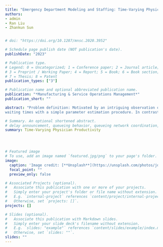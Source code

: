 ```yaml
---
title: "Emergency Department Modeling and Staffing: Time-Varying Physician Productivity"
authors:
- admin
- Ran Liu
- Zhankun Sun


# doi: "https://doi.org/10.1287/mnsc.2020.3952"

# Schedule page publish date (NOT publication's date).
publishDate: "2023"

# Publication type.
# Legend: 0 = Uncategorized; 1 = Conference paper; 2 = Journal article;
# 3 = Preprint / Working Paper; 4 = Report; 5 = Book; 6 = Book section;
# 7 = Thesis; 8 = Patent
publication_types: ["3"]

# Publication name and optional abbreviated publication name.
publication: "*Manufacturing & Service Operations Management*"
publication_short: ""

abstract: "Problem definition: Motivated by an intriguing observation of a time-varying pattern in physician productivity (measured by the number of new patients seen per hour, or PPH), we study a continuous-time optimal control problem to understand the transient behavior of individual physicians within their shifts in emergency departments (EDs). Methodology/results: By applying Pontryagin’s maximum principle, we characterize the optimal policy and provide insights into physician capacity, productivity, and throughput. We conclude that individual physicians’ transient behavior is intrinsic and mainly induced by shift-based scheduling. We leverage the insights from time-varying PPH to model a complex ED system as a time-varying multi-server queue with shift-hour-dependent service rates. Validated using data from two Canadian EDs, our simulation results show that our queueing model can accurately capture time-of-day-dependent patient
waiting times with a simple parameter estimation procedure. In contrast, the simulated waiting times under constant service rates deviate significantly from the data. Managerial implications: Our results show that it is important to explicitly consider time-varying service rates to obtain accurate models of ED operations. The essence of our model is dimension reduction by state aggregation. As a result, the model allows for performance evaluation through the uniformization of a continuous-time Markov chain, which can be integrated with off-the-shelf algorithms for physician staffing. Our case study using data from a Canadian ED shows that the new shift schedules generated using our method can improve the current schedule in practice and result in substantial annual cost savings."

# Summary. An optional shortened abstract.
# delay announcement, queueing behavior, queueing network coordination, emergency department, cost of waiting
summary: Time-Varying Physician Productivity




# Featured image
# To use, add an image named `featured.jpg/png` to your page's folder.
image:
  caption: 'Image credit: [**Unsplash**](https://unsplash.com/photos/jdD8gXaTZsc)'
  focal_point: ""
  preview_only: false

# Associated Projects (optional).
#   Associate this publication with one or more of your projects.
#   Simply enter your project's folder or file name without extension.
#   E.g. `internal-project` references `content/project/internal-project/index.md`.
#   Otherwise, set `projects: []`.
projects: []

# Slides (optional).
#   Associate this publication with Markdown slides.
#   Simply enter your slide deck's filename without extension.
#   E.g. `slides: "example"` references `content/slides/example/index.md`.
#   Otherwise, set `slides: ""`.
slides: ""
---
```

